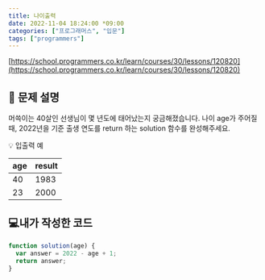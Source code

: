 ```yaml
---
title: 나이출력
date: 2022-11-04 18:24:00 *09:00
categories: ["프로그래머스", "입문"]
tags: ["programmers"]
---
```


[https://school.programmers.co.kr/learn/courses/30/lessons/120820](https://school.programmers.co.kr/learn/courses/30/lessons/120820)

## 📔 문제 설명

머쓱이는 40살인 선생님이 몇 년도에 태어났는지 궁금해졌습니다. 나이 age가 주어질 때, 2022년을 기준 출생 연도를 return 하는 solution 함수를 완성해주세요.

💡 입출력 예

| age | result |
| --- | ------ |
| 40  | 1983   |
| 23  | 2000   |

## 💻내가 작성한 코드

```js
function solution(age) {
  var answer = 2022 - age + 1;
  return answer;
}
```
